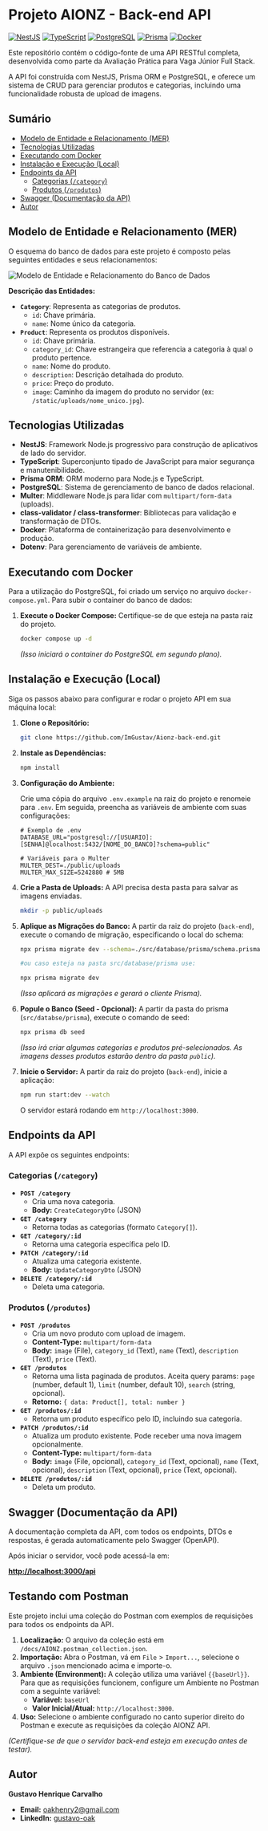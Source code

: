 # Projeto AIONZ - Back-end API
[![NestJS](https://img.shields.io/badge/NestJS-E0234E?style=for-the-badge&logo=nestjs&logoColor=white)](https://nestjs.com/)
[![TypeScript](https://img.shields.io/badge/TypeScript-007ACC?style=for-the-badge&logo=typescript&logoColor=white)](https://www.typescriptlang.org/)
[![PostgreSQL](https://img.shields.io/badge/PostgreSQL-316192?style=for-the-badge&logo=postgresql&logoColor=white)](https://www.postgresql.org/)
[![Prisma](https://img.shields.io/badge/Prisma-3982CE?style=for-the-badge&logo=Prisma&logoColor=white)](https://www.prisma.io/)
[![Docker](https://img.shields.io/badge/Docker-2CA5E0?style=for-the-badge&logo=docker&logoColor=white)](https://www.docker.com/)


Este repositório contém o código-fonte de uma API RESTful completa, desenvolvida como parte da Avaliação Prática para Vaga Júnior Full Stack.

A API foi construída com NestJS, Prisma ORM e PostgreSQL, e oferece um sistema de CRUD para gerenciar produtos e categorias, incluindo uma funcionalidade robusta de upload de imagens.

## Sumário

* [Modelo de Entidade e Relacionamento (MER)](#modelo-de-entidade-e-relacionamento-mer)
* [Tecnologias Utilizadas](#tecnologias-utilizadas)
* [Executando com Docker](#executando-com-docker)
* [Instalação e Execução (Local)](#instalação-e-execução-local)
* [Endpoints da API](#endpoints-da-api)
    * [Categorias (`/category`)](#categorias-category)
    * [Produtos (`/produtos`)](#produtos-produtos)
* [Swagger (Documentação da API)](#swagger-documentação-da-api)
* [Autor](#autor)

## Modelo de Entidade e Relacionamento (MER)

O esquema do banco de dados para este projeto é composto pelas seguintes entidades e seus relacionamentos:

![Modelo de Entidade e Relacionamento do Banco de Dados](./public/MER.jpg)

**Descrição das Entidades:**

* **`Category`**: Representa as categorias de produtos.
    * `id`: Chave primária.
    * `name`: Nome único da categoria.
* **`Product`**: Representa os produtos disponíveis.
    * `id`: Chave primária.
    * `category_id`: Chave estrangeira que referencia a categoria à qual o produto pertence.
    * `name`: Nome do produto.
    * `description`: Descrição detalhada do produto.
    * `price`: Preço do produto.
    * `image`: Caminho da imagem do produto no servidor (ex: `/static/uploads/nome_unico.jpg`).

## Tecnologias Utilizadas

* **NestJS**: Framework Node.js progressivo para construção de aplicativos de lado do servidor.
* **TypeScript**: Superconjunto tipado de JavaScript para maior segurança e manutenibilidade.
* **Prisma ORM**: ORM moderno para Node.js e TypeScript.
* **PostgreSQL**: Sistema de gerenciamento de banco de dados relacional.
* **Multer**: Middleware Node.js para lidar com `multipart/form-data` (uploads).
* **class-validator / class-transformer**: Bibliotecas para validação e transformação de DTOs.
* **Docker**: Plataforma de containerização para desenvolvimento e produção.
* **Dotenv**: Para gerenciamento de variáveis de ambiente.

## Executando com Docker

Para a utilização do PostgreSQL, foi criado um serviço no arquivo `docker-compose.yml`. Para subir o container do banco de dados:

1.  **Execute o Docker Compose:**
    Certifique-se de que esteja na pasta raiz do projeto.
    ```bash
    docker compose up -d
    ```
    *(Isso iniciará o container do PostgreSQL em segundo plano).*

## Instalação e Execução (Local)

Siga os passos abaixo para configurar e rodar o projeto API em sua máquina local:

1.  **Clone o Repositório:**
    ```bash
    git clone https://github.com/ImGustav/Aionz-back-end.git
    ```

2.  **Instale as Dependências:**
    ```bash
    npm install
    ```

3.  **Configuração do Ambiente:**

    Crie uma cópia do arquivo `.env.example` na raiz do projeto e renomeie para `.env`. Em seguida, preencha as variáveis de ambiente com suas configurações:

    ```env
    # Exemplo de .env
    DATABASE_URL="postgresql://[USUARIO]:[SENHA]@localhost:5432/[NOME_DO_BANCO]?schema=public"

    # Variáveis para o Multer
    MULTER_DEST=./public/uploads
    MULTER_MAX_SIZE=5242880 # 5MB
    ```

4.  **Crie a Pasta de Uploads:**
    A API precisa desta pasta para salvar as imagens enviadas.
    ```bash
    mkdir -p public/uploads
    ```

5.  **Aplique as Migrações do Banco:**
    A partir da raiz do projeto (`back-end`), execute o comando de migração, especificando o local do schema:
    ```bash
    npx prisma migrate dev --schema=./src/database/prisma/schema.prisma

    #ou caso esteja na pasta src/database/prisma use:

    npx prisma migrate dev
    ```
    *(Isso aplicará as migrações e gerará o cliente Prisma).*

6.  **Popule o Banco (Seed - Opcional):**
    A partir da pasta do prisma (`src/databse/prisma`), execute o comando de seed:
    ```bash
    npx prisma db seed 
    ```
    *(Isso irá criar algumas categorias e produtos pré-selecionados. As imagens desses produtos estarão dentro da pasta `public`).*

7.  **Inicie o Servidor:**
    A partir da raiz do projeto (`back-end`), inicie a aplicação:
    ```bash
    npm run start:dev --watch
    ```
    O servidor estará rodando em `http://localhost:3000`.

## Endpoints da API

A API expõe os seguintes endpoints:

### Categorias (`/category`)

* **`POST /category`**
    * Cria uma nova categoria.
    * **Body:** `CreateCategoryDto` (JSON)
* **`GET /category`**
    * Retorna todas as categorias (formato `Category[]`).
* **`GET /category/:id`**
    * Retorna uma categoria específica pelo ID.
* **`PATCH /category/:id`**
    * Atualiza uma categoria existente.
    * **Body:** `UpdateCategoryDto` (JSON)
* **`DELETE /category/:id`**
    * Deleta uma categoria.

### Produtos (`/produtos`)

* **`POST /produtos`**
    * Cria um novo produto com upload de imagem.
    * **Content-Type:** `multipart/form-data`
    * **Body:** `image` (File), `category_id` (Text), `name` (Text), `description` (Text), `price` (Text).
* **`GET /produtos`**
    * Retorna uma lista paginada de produtos. Aceita query params: `page` (number, default 1), `limit` (number, default 10), `search` (string, opcional).
    * **Retorno:** `{ data: Product[], total: number }`
* **`GET /produtos/:id`**
    * Retorna um produto específico pelo ID, incluindo sua categoria.
* **`PATCH /produtos/:id`**
    * Atualiza um produto existente. Pode receber uma nova imagem opcionalmente.
    * **Content-Type:** `multipart/form-data`
    * **Body:** `image` (File, opcional), `category_id` (Text, opcional), `name` (Text, opcional), `description` (Text, opcional), `price` (Text, opcional).
* **`DELETE /produtos/:id`**
    * Deleta um produto.

## Swagger (Documentação da API)

A documentação completa da API, com todos os endpoints, DTOs e respostas, é gerada automaticamente pelo Swagger (OpenAPI).

Após iniciar o servidor, você pode acessá-la em:

**[http://localhost:3000/api](http://localhost:3000/api)**

## Testando com Postman

Este projeto inclui uma coleção do Postman com exemplos de requisições para todos os endpoints da API.

1.  **Localização:** O arquivo da coleção está em `/docs/AIONZ.postman_collection.json`.
2.  **Importação:** Abra o Postman, vá em `File` > `Import...`, selecione o arquivo `.json` mencionado acima e importe-o.
3.  **Ambiente (Environment):** A coleção utiliza uma variável `{{baseUrl}}`. Para que as requisições funcionem, configure um Ambiente no Postman com a seguinte variável:
    * **Variável:** `baseUrl`
    * **Valor Inicial/Atual:** `http://localhost:3000`.
4.  **Uso:** Selecione o ambiente configurado no canto superior direito do Postman e execute as requisições da coleção AIONZ API.

*(Certifique-se de que o servidor back-end esteja em execução antes de testar).*

## Autor

**Gustavo Henrique Carvalho**

* **Email:** [oakhenry2@gmail.com](mailto:oakhenry2@gmail.com)
* **LinkedIn:** [gustavo-oak](https://www.linkedin.com/in/gustavo-oak/)